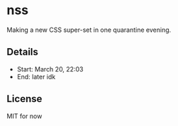 # nss

Making a new CSS super-set in one quarantine evening.

## Details

- Start: March 20, 22:03
- End: later idk

## License

MIT for now
